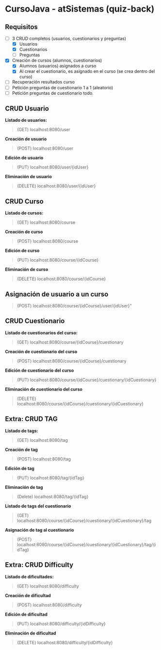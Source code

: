 # CursoJava - atSistemas (quiz-back)

## Requisitos
- [ ] 3 CRUD completos (usuarios, cuestionarios y preguntas)
	- [x] Usuarios
	- [x] Cuestionarios
	- [ ] Preguntas
- [x] Creación de cursos (alumnos, cuestionarios)
	- [x] Alumnos (usuarios) asignados a curso
	- [x] Al crear el cuestionario, es asignado en el curso (se crea dentro del curso)
- [ ] Recuperación resultados curso
- [ ] Petición preguntas de cuestionario 1 a 1 (aleatorio)
- [ ] Petición preguntas de cuestionario todo.

## CRUD Usuario
**Listado de usuarios:**
> (GET) localhost:8080/user

**Creación de usuario**
> (POST) localhost:8080/user

**Edición de usuario**
> (PUT) localhost:8080/user/{idUser}

**Eliminación de usuario**
> (DELETE) localhost:8080/user/{idUser}

## CRUD Curso
**Listado de cursos:**
> (GET) localhost:8080/course

**Creación de curso**
> (POST) localhost:8080/course

**Edición de curso**
> (PUT) localhost:8080/course/{idCourse}

**Eliminación de curso**
> (DELETE) localhost:8080/course/{idCourse}

## Asignación de usuario a un curso
> (POST) localhost:8080/course/{idCourse}/user/{idUser}"

## CRUD Cuestionario
**Listado de cuestionarios del curso:**
> (GET) localhost:8080/course/{idCourse}/cuestionary

**Creación de cuestionario del curso**
> (POST) localhost:8080/course/{idCourse}/cuestionary

**Edición de cuestionario del curso**
> (PUT) localhost:8080/course/{idCourse}/cuestionary/{idCuestionary}

**Eliminación de cuestionario del curso**
> (DELETE) localhost:8080/course/{idCourse}/cuestionary/{idCuestionary}

## Extra: CRUD TAG
**Listado de tags:**
> (GET) localhost:8080/tag

**Creación de tag**
> (POST) localhost:8080/tag

**Edición de tag**
> (PUT) localhost:8080/tag/{idTag}

**Eliminación de tag**
> (Delete) localhost:8080/tag/{idTag}

**Listado de tags del cuestionario**
> (GET) localhost:8080/course/{idCourse}/cuestionary/{idCuestionary}/tag

**Asignación de tag al cuestionario**
> (POST) localhost:8080/course/{idCourse}/cuestionary/{idCuestionary}/tag/{idTag}

## Extra: CRUD Difficulty
**Listado de dificultades:**
> (GET) localhost:8080/difficulty

**Creación de dificultad**
> (POST) localhost:8080/difficulty

**Edición de dificultad**
> (PUT) localhost:8080/difficulty/{idDifficulty}

**Eliminación de dificultad**
> (DELETE) localhost:8080/difficulty/{idDifficulty}
